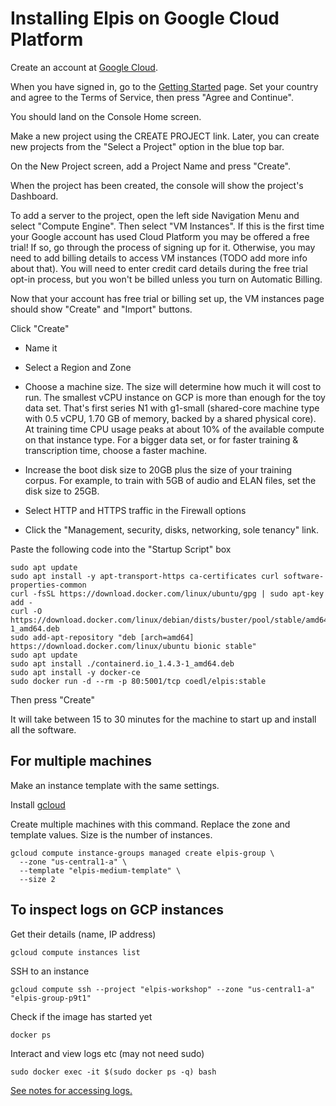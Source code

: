 # Installing Elpis on Google Cloud Platform

Create an account at [Google Cloud](https://cloud.google.com).

When you have signed in, go to the [Getting Started](https://console.cloud.google.com/getting-started) page. Set your country and agree to the Terms of Service, then press "Agree and Continue".

You should land on the Console Home screen.

Make a new project using the CREATE PROJECT link. Later, you can create new projects from the "Select a Project" option in the blue top bar.

On the New Project screen, add a Project Name and press "Create".

When the project has been created, the console will show the project's Dashboard. 

To add a server to the project, open the left side Navigation Menu and select "Compute Engine". Then select "VM Instances". If this is the first time your Google account has used Cloud Platform you may be offered a free trial! If so, go through the process of signing up for it. Otherwise, you may need to add billing details to access VM instances (TODO add more info about that). You will need to enter credit card details during the free trial opt-in process, but you won't be billed unless you turn on Automatic Billing.


Now that your account has free trial or billing set up, the VM instances page should show "Create" and "Import" buttons.

Click "Create"

+ Name it
+ Select a Region and Zone
+ Choose a machine size. The size will determine how much it will cost to run. The smallest vCPU instance on GCP is more than enough for the toy data set. That's first series N1 with g1-small (shared-core machine type with 0.5 vCPU, 1.70 GB of memory, backed by a shared physical core). At training time CPU usage peaks at about 10% of the available compute on that instance type. For a bigger data set, or for faster training & transcription time, choose a faster machine.

+ Increase the boot disk size to 20GB plus the size of your training corpus. For example, to train with 5GB of audio and ELAN files, set the disk size to 25GB. 
+ Select HTTP and HTTPS traffic in the Firewall options
+ Click the "Management, security, disks, networking, sole tenancy" link. 

Paste the following code into the "Startup Script" box

```
sudo apt update
sudo apt install -y apt-transport-https ca-certificates curl software-properties-common
curl -fsSL https://download.docker.com/linux/ubuntu/gpg | sudo apt-key add -
curl -O https://download.docker.com/linux/debian/dists/buster/pool/stable/amd64/containerd.io_1.4.3-1_amd64.deb
sudo add-apt-repository "deb [arch=amd64] https://download.docker.com/linux/ubuntu bionic stable"
sudo apt update
sudo apt install ./containerd.io_1.4.3-1_amd64.deb
sudo apt install -y docker-ce
sudo docker run -d --rm -p 80:5001/tcp coedl/elpis:stable
```

Then press "Create"

It will take between 15 to 30 minutes for the machine to start up and install all the software. 


## For multiple machines

Make an instance template with the same settings.

Install [gcloud](https://cloud.google.com/sdk/docs/install)

Create multiple machines with this command. Replace the zone and template values. Size is the number of instances.
```shell
gcloud compute instance-groups managed create elpis-group \
  --zone "us-central1-a" \
  --template "elpis-medium-template" \
  --size 2
  ```


## To inspect logs on GCP instances

Get their details (name, IP address)
```shell
gcloud compute instances list
```

SSH to an instance
```shell
gcloud compute ssh --project "elpis-workshop" --zone "us-central1-a" "elpis-group-p9t1"
```

Check if the image has started yet
```shell
docker ps
```

Interact and view logs etc (may not need sudo)
```shell
sudo docker exec -it $(sudo docker ps -q) bash
```

[See notes for accessing logs.](viewing-elpis-training-log-file.md)
